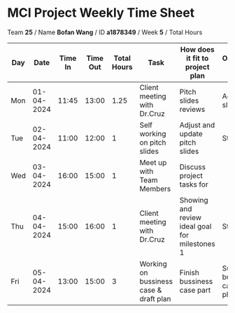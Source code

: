 # MCI Project Weekly Time Sheet

Team **25** / Name **Bofan Wang** / ID **a1878349** / Week **5** / Total Hours 

| Day | Date       | Time In | Time Out | Total Hours | Task | How does it fit to project plan | Outcome/Next action |
| --- | ---------- | ------- | -------- | ----------- | ---- | ------------------------------- | ------------------- |
| Mon | 01-04-2024 | 11:45   | 13:00    | 1.25        | Client meeting with Dr.Cruz| Pitch slides reviews| Adjust pitch slides|
| Tue | 02-04-2024 | 11:00   | 12:00    | 1           | Self working on pitch slides |Adjust and update pitch slides | Start recording|
| Wed | 03-04-2024 | 16:00   | 15:00    | 1           | Meet up with Team Members | Discuss project tasks for  | |
| Thu | 04-04-2024 | 15:00   | 16:00    | 1           | Client meeting with Dr.Cruz| Showing and review ideal goal for milestones 1| Start coding|
| Fri | 05-04-2024 | 13:00   | 15:00    | 3           | Working on bussiness case & draft plan| Finish bussiness case part| Submit bussiness case & draft plan




